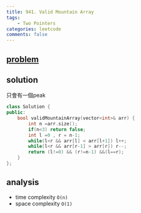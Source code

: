 ```yaml
---
title: 941. Valid Mountain Array
tags: 
    - Two Pointers
categories: leetcode
comments: false
---
```


## [problem](https://leetcode.com/problems/valid-mountain-array/)

## solution
只會有一個peak

```c++
class Solution {
public:
    bool validMountainArray(vector<int>& arr) {
        int n =arr.size();
        if(n<3) return false;
        int l =0 , r = n-1;
        while(l<r && arr[l] < arr[l+1]) l++;
        while(l<r && arr[r-1] > arr[r]) r--;
        return (l!=0) && (r!=n-1) &&(l==r);
    }
};
```
## analysis
- time complexity `O(n)`
- space complexity `O(1)`